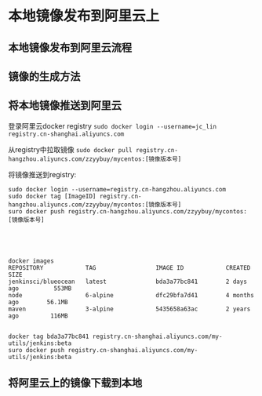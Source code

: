 # 本地镜像发布到阿里云上

## 本地镜像发布到阿里云流程

## 镜像的生成方法

## 将本地镜像推送到阿里云

登录阿里云docker registry
`sudo docker login --username=jc_lin registry.cn-shanghai.aliyuncs.com`

从registry中拉取镜像
`sudo docker pull registry.cn-hangzhou.aliyuncs.com/zzyybuy/mycentos:[镜像版本号]`

将镜像推送到registry:
```
sudo docker login --username=registry.cn-hangzhou.aliyuncs.com
sudo docker tag [ImageID] registry.cn-hangzhou.aliyuncs.com/zzyybuy/mycontos:[镜像版本号]
suro docker push registry.cn-hangzhou.aliyuncs.com/zzyybuy/mycontos:[镜像版本号]





docker images
REPOSITORY            TAG                 IMAGE ID            CREATED             SIZE
jenkinsci/blueocean   latest              bda3a77bc841        2 days ago          553MB
node                  6-alpine            dfc29bfa7d41        4 months ago        56.1MB
maven                 3-alpine            5435658a63ac        2 years ago         116MB


docker tag bda3a77bc841 registry.cn-shanghai.aliyuncs.com/my-utils/jenkins:beta
suro docker push registry.cn-shanghai.aliyuncs.com/my-utils/jenkins:beta
```

## 将阿里云上的镜像下载到本地









